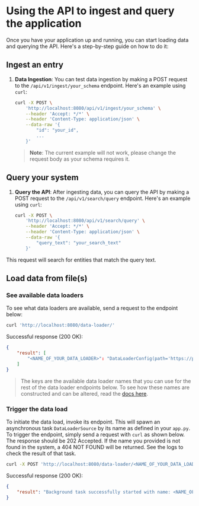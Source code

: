 # Using the API to ingest and query the application

Once you have your application up and running, you can start loading data and querying the API. Here's a step-by-step guide on how to do it:

## Ingest an entry

1. **Data Ingestion**: You can test data ingestion by making a POST request to the `/api/v1/ingest/your_schema` endpoint. Here's an example using `curl`:
    ```bash
    curl -X POST \
        'http://localhost:8080/api/v1/ingest/your_schema' \
        --header 'Accept: */*' \
        --header 'Content-Type: application/json' \
        --data-raw '{
            "id": "your_id",
            ...
        }'
    ```
    > **Note**: The current example will not work, please change the request body as your schema requires it.

## Query your system

1. **Query the API**: After ingesting data, you can query the API by making a POST request to the `/api/v1/search/query` endpoint. Here's an example using `curl`:
    ```bash
    curl -X POST \
        'http://localhost:8080/api/v1/search/query' \
        --header 'Accept: */*' \
        --header 'Content-Type: application/json' \
        --data-raw '{
            "query_text": "your_search_text"
        }'
    ```
This request will search for entities that match the query text.

## Load data from file(s)

### See available data loaders

To see what data loaders are available, send a request to the endpoint below:

```bash
curl 'http://localhost:8080/data-loader/'
```
Successful response (200 OK):
```JSON
{
    "result": [
        "<NAME_OF_YOUR_DATA_LOADER>": "DataLoaderConfig(path='https://path-to-your-file.csv', format=<DataFormat.CSV: 2>, name=None, pandas_read_kwargs='{sep: ;}')"
    ]
}
```

> The keys are the available data loader names that you can use for the rest of the data loader endpoints below. To see how these names are constructed and can be altered, read the [docs here](app.md#incorporate-data-source).

### Trigger the data load

To initiate the data load, invoke its endpoint. This will spawn an asynchronous task `DataLoaderSource` by its name as defined in your `app.py`. To trigger the endpoint, simply send a request with `curl` as shown below. The response should be 202 Accepted.
If the name you provided is not found in the system, a 404 NOT FOUND will be returned. See the logs to check the result of that task.

```bash
curl -X POST 'http://localhost:8080/data-loader/<NAME_OF_YOUR_DATA_LOADER>/run'
```
Successful response (200 OK):
```JSON
{
    "result": "Background task successfully started with name: <NAME_OF_YOUR_DATA_LOADER>",
}
```
